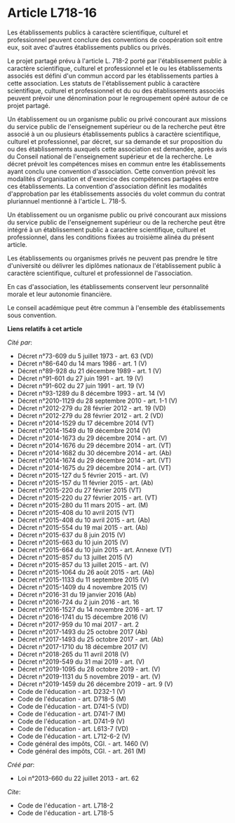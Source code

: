 # Article L718-16

Les établissements publics à caractère scientifique, culturel et professionnel peuvent conclure des conventions de
coopération soit entre eux, soit avec d'autres établissements publics ou privés. 

Le projet partagé prévu à l'article L. 718-2 porté par l'établissement public à caractère scientifique, culturel et
professionnel et le ou les établissements associés est défini d'un commun accord par les établissements parties à cette
association. Les statuts de l'établissement public à caractère scientifique, culturel et professionnel et du ou des
établissements associés peuvent prévoir une dénomination pour le regroupement opéré autour de ce projet partagé. 

Un établissement ou un organisme public ou privé concourant aux missions du service public de l'enseignement supérieur ou de
la recherche peut être associé à un ou plusieurs établissements publics à caractère scientifique, culturel et professionnel,
par décret, sur sa demande et sur proposition du ou des établissements auxquels cette association est demandée, après avis du
Conseil national de l'enseignement supérieur et de la recherche. Le décret prévoit les compétences mises en commun entre les
établissements ayant conclu une convention d'association. Cette convention prévoit les modalités d'organisation et d'exercice
des compétences partagées entre ces établissements. La convention d'association définit les modalités d'approbation par les
établissements associés du volet commun du contrat pluriannuel mentionné à l'article L. 718-5. 

Un établissement ou un organisme public ou privé concourant aux missions du service public de l'enseignement supérieur ou de
la recherche peut être intégré à un établissement public à caractère scientifique, culturel et professionnel, dans les
conditions fixées au troisième alinéa du présent article. 

Les établissements ou organismes privés ne peuvent pas prendre le titre d'université ou délivrer les diplômes nationaux de
l'établissement public à caractère scientifique, culturel et professionnel de l'association. 

En cas d'association, les établissements conservent leur personnalité morale et leur autonomie financière. 

Le conseil académique peut être commun à l'ensemble des établissements sous convention.

**Liens relatifs à cet article**

_Cité par_:

  - Décret n°73-609 du 5 juillet 1973 - art. 63 (VD)
  - Décret n°86-640 du 14 mars 1986 - art. 1 (V)
  - Décret n°89-928 du 21 décembre 1989 - art. 1 (V)
  - Décret n°91-601 du 27 juin 1991 - art. 19 (V)
  - Décret n°91-602 du 27 juin 1991 - art. 19 (V)
  - Décret n°93-1289 du 8 décembre 1993 - art. 14 (V)
  - Décret n°2010-1129 du 28 septembre 2010 - art. 1-1 (V)
  - Décret n°2012-279 du 28 février 2012 - art. 19 (VD)
  - Décret n°2012-279 du 28 février 2012 - art. 2 (VD)
  - Décret n°2014-1529 du 17 décembre 2014 (VT)
  - Décret n°2014-1549 du 19 décembre 2014 (V)
  - Décret n°2014-1673 du 29 décembre 2014 - art. (V)
  - Décret n°2014-1676 du 29 décembre 2014 - art. (VT)
  - Décret n°2014-1682 du 30 décembre 2014 - art. (Ab)
  - Décret n°2014-1674 du 29 décembre 2014 - art. (VT)
  - Décret n°2014-1675 du 29 décembre 2014 - art. (VT)
  - Décret n°2015-127 du 5 février 2015 - art. (V)
  - Décret n°2015-157 du 11 février 2015 - art. (Ab)
  - Décret n°2015-220 du 27 février 2015 (VT)
  - Décret n°2015-220 du 27 février 2015 - art. (VT)
  - Décret n°2015-280 du 11 mars 2015 - art. (M)
  - Décret n°2015-408 du 10 avril 2015 (VT)
  - Décret n°2015-408 du 10 avril 2015 - art. (Ab)
  - Décret n°2015-554 du 19 mai 2015 - art. (Ab)
  - Décret n°2015-637 du 8 juin 2015 (V)
  - Décret n°2015-663 du 10 juin 2015 (V)
  - Décret n°2015-664 du 10 juin 2015 - art. Annexe (VT)
  - Décret n°2015-857 du 13 juillet 2015 (V)
  - Décret n°2015-857 du 13 juillet 2015 - art. (V)
  - Décret n°2015-1064 du 26 août 2015 - art. (Ab)
  - Décret n°2015-1133 du 11 septembre 2015 (V)
  - Décret n°2015-1409 du 4 novembre 2015 (V)
  - Décret n°2016-31 du 19 janvier 2016 (Ab)
  - Décret n°2016-724 du 2 juin 2016 - art. 16
  - Décret n°2016-1527 du 14 novembre 2016 - art. 17
  - Décret n°2016-1741 du 15 décembre 2016 (V)
  - Décret n°2017-959 du 10 mai 2017 - art. 2
  - Décret n°2017-1493 du 25 octobre 2017 (Ab)
  - Décret n°2017-1493 du 25 octobre 2017 - art. (Ab)
  - Décret n°2017-1710 du 18 décembre 2017 (V)
  - Décret n°2018-265 du 11 avril 2018 (V)
  - Décret n°2019-549 du 31 mai 2019 - art. (V)
  - Décret n°2019-1095 du 28 octobre 2019 - art. (V)
  - Décret n°2019-1131 du 5 novembre 2019 - art. (V)
  - Décret n°2019-1459 du 26 décembre 2019 - art. 9 (V)
  - Code de l'éducation - art. D232-1 (V)
  - Code de l'éducation - art. D718-5 (M)
  - Code de l'éducation - art. D741-5 (VD)
  - Code de l'éducation - art. D741-7 (M)
  - Code de l'éducation - art. D741-9 (V)
  - Code de l'éducation - art. L613-7 (VD)
  - Code de l'éducation - art. L712-6-2 (V)
  - Code général des impôts, CGI. - art. 1460 (V)
  - Code général des impôts, CGI. - art. 261 (M)

_Créé par_:

  - Loi n°2013-660 du 22 juillet 2013 - art. 62

_Cite_:

  - Code de l'éducation - art. L718-2
  - Code de l'éducation - art. L718-5
